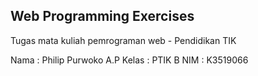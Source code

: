 ## Web Programming Exercises
Tugas mata kuliah pemrograman web - Pendidikan TIK

Nama : Philip Purwoko A.P
Kelas : PTIK B
NIM : K3519066
